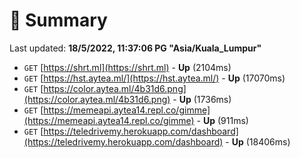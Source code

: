 # 📖 Summary
Last updated: **18/5/2022, 11:37:06 PG "Asia/Kuala_Lumpur"**

- `GET` [https://shrt.ml](https://shrt.ml) - **Up** (2104ms)
- `GET` [https://hst.aytea.ml/](https://hst.aytea.ml/) - **Up** (17070ms)
- `GET` [https://color.aytea.ml/4b31d6.png](https://color.aytea.ml/4b31d6.png) - **Up** (1736ms)
- `GET` [https://memeapi.aytea14.repl.co/gimme](https://memeapi.aytea14.repl.co/gimme) - **Up** (911ms)
- `GET` [https://teledrivemy.herokuapp.com/dashboard](https://teledrivemy.herokuapp.com/dashboard) - **Up** (18406ms)
